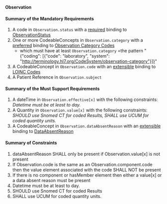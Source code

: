 **Observation**

#### Summary of the Mandatory Requirements
1.  A  code  in `Observation.status`
with a [required](http://hl7.org/fhir/R4/terminologies.html#required)
 binding to [ObservationStatus](http://hl7.org/fhir/ValueSet/observation-status)
1. One or more  CodeableConcepts  in `Observation.category`
with a [preferred](http://hl7.org/fhir/R4/terminologies.html#preferred)
 binding to [Observation Category Codes](http://hl7.org/fhir/ValueSet/observation-category)
   - which must have at least   `Observation.category` =the pattern "{"coding": [{"code": "laboratory", "system": "http://terminology.hl7.org/CodeSystem/observation-category"}]}"
1.  A  CodeableConcept  in `Observation.code`
with an [extensible](http://hl7.org/fhir/R4/terminologies.html#extensible)
 binding to [LOINC Codes](http://hl7.org/fhir/ValueSet/observation-codes)
1.  A Patient Reference  in `Observation.subject`

#### Summary of the Must Support Requirements
1.  A  dateTime  in `Observation.effective[x]`
 with the following constraints: *Datetime must be at least to day.*
1.  A  Quantity  in `Observation.value[x]`
 with the following constraints: *SHOULD use Snomed CT for coded Results, SHALL use UCUM for coded quantity units.*
1.  A  CodeableConcept  in `Observation.dataAbsentReason`
with an [extensible](http://hl7.org/fhir/R4/terminologies.html#extensible)
 binding to [DataAbsentReason](http://hl7.org/fhir/ValueSet/data-absent-reason)

#### Summary of Constraints
1. dataAbsentReason SHALL only be present if Observation.value[x] is not present
1. If Observation.code is the same as an Observation.component.code then the value element associated with the code SHALL NOT be present
1. If there is no component or hasMember element then either a value[x] or a data absent reason must be present
1. Datetime must be at least to day.
1. SHOULD use Snomed CT for coded Results
1. SHALL use UCUM for coded quantity units.